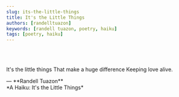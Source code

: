 ```yaml
---
slug: its-the-little-things
title: It's the Little Things
authors: [randelltuazon]
keywords: [randell tuazon, poetry, haiku]
tags: [poetry, haiku]
---
```


<br/><br/>

It's the little things
That make a huge difference
Keeping love alive.

<footer>— **Randell Tuazon** <div class="text-sm mt-2">*A Haiku: It's the Little Things*</div></footer>
